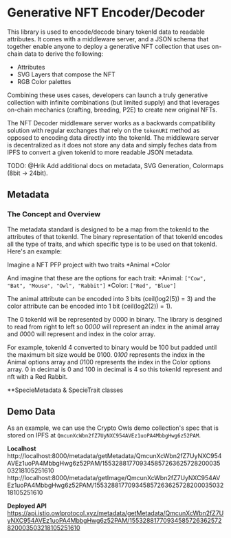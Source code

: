 # Generative NFT Encoder/Decoder

This library is used to encode/decode binary tokenId data to readable attributes. It comes with a middleware server, and a JSON schema that together enable anyone to deploy a generative NFT collection that uses on-chain data to derive the following:

-   Attributes
-   SVG Layers that compose the NFT
-   RGB Color palettes

Combining these uses cases, developers can launch a truly generative collection with infinite combinations (but limited supply) and that leverages on-chain mechanics (crafting, breeding, P2E) to create new original NFTs.

The NFT Decoder middleware server works as a backwards compatibility solution with regular exchanges that rely on the `tokenURI` method as opposed to encoding data directly into the tokenId. The middleware server is decentralized as it does not store any data and simply feches data from IPFS to convert a given tokenId to more readable JSON metadata.

TODO: @Hrik Add additional docs on metadata, SVG Generation, Colormaps (8bit -> 24bit).

## Metadata

### The Concept and Overview

The metadata standard is designed to be a map from the tokenId to the attributes of that tokenId. The binary representation of that tokenId encodes all the type of traits, and which specific type is to be used on that tokenId. Here's an example:

Imagine a NFT PFP project with two traits
*Animal
*Color

And imagine that these are the options for each trait:
\*Animal: `["Cow", "Bat", "Mouse", "Owl", "Rabbit"]`
\*Color: `["Red", "Blue"]`

The animal attribute can be encoded into 3 bits (ceil(log2(5)) = 3) and the color attribute can be encoded into 1 bit (ceil(log2(2)) = 1).

The 0 tokenId will be represented by 0000 in binary. The library is desgined to read from right to left so 0*000* will represent an index in the animal array and *0*000 will represent and index in the color array.

For example, tokenId 4 converted to binary would be 100 but padded until the maximum bit size would be 0100. 0*100* represents the index in the Animal options array and *0*100 represents the index in the Color options array. 0 in decimal is 0 and 100 in decimal is 4 so this tokenId represent and nft with a Red Rabbit.

\*\*SpecieMetadata & SpecieTrait classes

## Demo Data

As an example, we can use the Crypto Owls demo collection's spec that is stored on IPFS at `QmcunXcWbn2fZ7UyNXC954AVEz1uoPA4MbbgHwg6z52PAM`.

**Localhost**
http://localhost:8000/metadata/getMetadata/QmcunXcWbn2fZ7UyNXC954AVEz1uoPA4MbbgHwg6z52PAM/15532881770934585726362572820003503218105251610
http://localhost:8000/metadata/getImage/QmcunXcWbn2fZ7UyNXC954AVEz1uoPA4MbbgHwg6z52PAM/15532881770934585726362572820003503218105251610

**Deployed API**
https://api.istio.owlprotocol.xyz/metadata/getMetadata/QmcunXcWbn2fZ7UyNXC954AVEz1uoPA4MbbgHwg6z52PAM/15532881770934585726362572820003503218105251610
